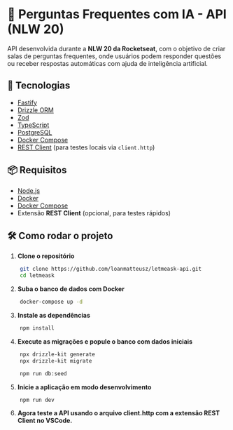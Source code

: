 # 📡 Perguntas Frequentes com IA - API (NLW 20)

API desenvolvida durante a **NLW 20 da Rocketseat**, com o objetivo de criar salas de perguntas frequentes, onde usuários podem responder questões ou receber respostas automáticas com ajuda de inteligência artificial.

## 🚀 Tecnologias

- [Fastify](https://www.fastify.io/)
- [Drizzle ORM](https://orm.drizzle.team/)
- [Zod](https://zod.dev/)
- [TypeScript](https://www.typescriptlang.org/)
- [PostgreSQL](https://www.postgresql.org/)
- [Docker Compose](https://docs.docker.com/compose/)
- [REST Client](https://marketplace.visualstudio.com/items?itemName=humao.rest-client) (para testes locais via `client.http`)

## 📦 Requisitos

- [Node.js](https://nodejs.org/)
- [Docker](https://www.docker.com/)
- [Docker Compose](https://docs.docker.com/compose/)
- Extensão **REST Client** (opcional, para testes rápidos)

## 🛠️ Como rodar o projeto

1. **Clone o repositório**
```bash
    git clone https://github.com/loanmatteusz/letmeask-api.git
    cd letmeask
```

2. **Suba o banco de dados com Docker**
```bash
    docker-compose up -d
```

3. **Instale as dependências**
```bash
    npm install
```

4. **Execute as migrações e popule o banco com dados iniciais**
```bash
    npx drizzle-kit generate
    npx drizzle-kit migrate

    npm run db:seed
```

5. **Inicie a aplicação em modo desenvolvimento**
```bash
    npm run dev
```

6. **Agora teste a API usando o arquivo client.http com a extensão REST Client no VSCode.**

